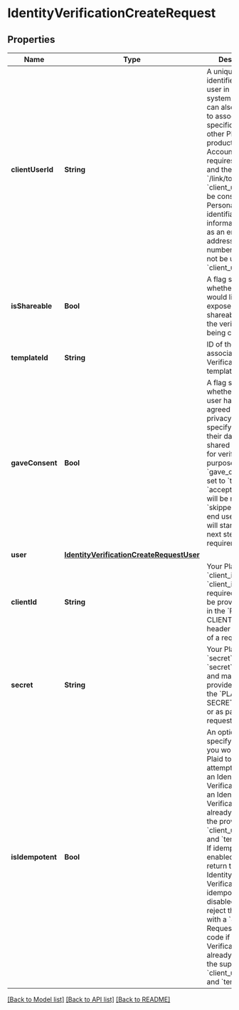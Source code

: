 # IdentityVerificationCreateRequest

## Properties
Name | Type | Description | Notes
------------ | ------------- | ------------- | -------------
**clientUserId** | **String** | A unique ID that identifies the end user in your system. This ID can also be used to associate user-specific data from other Plaid products. Financial Account Matching requires this field and the &#x60;/link/token/create&#x60; &#x60;client_user_id&#x60; to be consistent. Personally identifiable information, such as an email address or phone number, should not be used in the &#x60;client_user_id&#x60;. | [optional] 
**isShareable** | **Bool** | A flag specifying whether you would like Plaid to expose a shareable URL for the verification being created. | 
**templateId** | **String** | ID of the associated Identity Verification template. | 
**gaveConsent** | **Bool** | A flag specifying whether the end user has already agreed to a privacy policy specifying that their data will be shared with Plaid for verification purposes.  If &#x60;gave_consent&#x60; is set to &#x60;true&#x60;, the &#x60;accept_tos&#x60; step will be marked as &#x60;skipped&#x60; and the end user&#39;s session will start at the next step requirement. | [default to false]
**user** | [**IdentityVerificationCreateRequestUser**](IdentityVerificationCreateRequestUser.md) |  | [optional] 
**clientId** | **String** | Your Plaid API &#x60;client_id&#x60;. The &#x60;client_id&#x60; is required and may be provided either in the &#x60;PLAID-CLIENT-ID&#x60; header or as part of a request body. | [optional] 
**secret** | **String** | Your Plaid API &#x60;secret&#x60;. The &#x60;secret&#x60; is required and may be provided either in the &#x60;PLAID-SECRET&#x60; header or as part of a request body. | [optional] 
**isIdempotent** | **Bool** | An optional flag specifying how you would like Plaid to handle attempts to create an Identity Verification when an Identity Verification already exists for the provided &#x60;client_user_id&#x60; and &#x60;template_id&#x60;. If idempotency is enabled, Plaid will return the existing Identity Verification. If idempotency is disabled, Plaid will reject the request with a &#x60;400 Bad Request&#x60; status code if an Identity Verification already exists for the supplied &#x60;client_user_id&#x60; and &#x60;template_id&#x60;. | [optional] 

[[Back to Model list]](../README.md#documentation-for-models) [[Back to API list]](../README.md#documentation-for-api-endpoints) [[Back to README]](../README.md)


